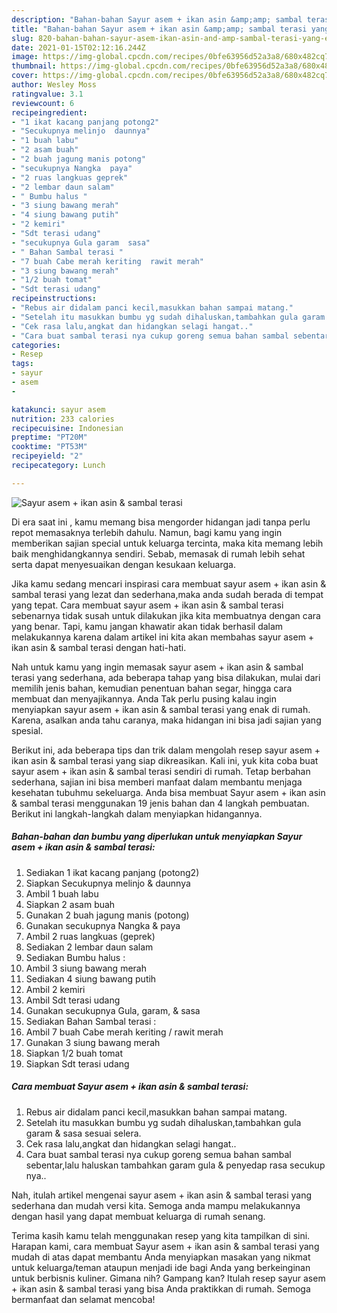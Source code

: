 ```yaml
---
description: "Bahan-bahan Sayur asem + ikan asin &amp;amp; sambal terasi yang enak Untuk Jualan"
title: "Bahan-bahan Sayur asem + ikan asin &amp;amp; sambal terasi yang enak Untuk Jualan"
slug: 820-bahan-bahan-sayur-asem-ikan-asin-and-amp-sambal-terasi-yang-enak-untuk-jualan
date: 2021-01-15T02:12:16.244Z
image: https://img-global.cpcdn.com/recipes/0bfe63956d52a3a8/680x482cq70/sayur-asem-ikan-asin-sambal-terasi-foto-resep-utama.jpg
thumbnail: https://img-global.cpcdn.com/recipes/0bfe63956d52a3a8/680x482cq70/sayur-asem-ikan-asin-sambal-terasi-foto-resep-utama.jpg
cover: https://img-global.cpcdn.com/recipes/0bfe63956d52a3a8/680x482cq70/sayur-asem-ikan-asin-sambal-terasi-foto-resep-utama.jpg
author: Wesley Moss
ratingvalue: 3.1
reviewcount: 6
recipeingredient:
- "1 ikat kacang panjang potong2"
- "Secukupnya melinjo  daunnya"
- "1 buah labu"
- "2 asam buah"
- "2 buah jagung manis potong"
- "secukupnya Nangka  paya"
- "2 ruas langkuas geprek"
- "2 lembar daun salam"
- " Bumbu halus "
- "3 siung bawang merah"
- "4 siung bawang putih"
- "2 kemiri"
- "Sdt terasi udang"
- "secukupnya Gula garam  sasa"
- " Bahan Sambal terasi "
- "7 buah Cabe merah keriting  rawit merah"
- "3 siung bawang merah"
- "1/2 buah tomat"
- "Sdt terasi udang"
recipeinstructions:
- "Rebus air didalam panci kecil,masukkan bahan sampai matang."
- "Setelah itu masukkan bumbu yg sudah dihaluskan,tambahkan gula garam &amp; sasa sesuai selera."
- "Cek rasa lalu,angkat dan hidangkan selagi hangat.."
- "Cara buat sambal terasi nya cukup goreng semua bahan sambal sebentar,lalu haluskan tambahkan garam gula &amp; penyedap rasa secukup nya.."
categories:
- Resep
tags:
- sayur
- asem
- 

katakunci: sayur asem  
nutrition: 233 calories
recipecuisine: Indonesian
preptime: "PT20M"
cooktime: "PT53M"
recipeyield: "2"
recipecategory: Lunch

---
```



![Sayur asem + ikan asin &amp; sambal terasi](https://img-global.cpcdn.com/recipes/0bfe63956d52a3a8/680x482cq70/sayur-asem-ikan-asin-sambal-terasi-foto-resep-utama.jpg)

Di era  saat ini , kamu memang bisa mengorder hidangan jadi tanpa perlu repot memasaknya terlebih dahulu. Namun, bagi kamu yang ingin memberikan sajian special untuk keluarga tercinta, maka kita memang lebih baik menghidangkannya sendiri. Sebab, memasak di rumah lebih sehat serta dapat menyesuaikan dengan kesukaan keluarga.

Jika kamu sedang mencari inspirasi cara membuat sayur asem + ikan asin &amp; sambal terasi yang lezat dan sederhana,maka anda sudah berada di tempat yang tepat. Cara membuat sayur asem + ikan asin &amp; sambal terasi  sebenarnya tidak susah untuk dilakukan jika kita membuatnya dengan cara yang benar. Tapi, kamu jangan khawatir akan tidak berhasil dalam melakukannya 
karena dalam artikel ini kita akan membahas sayur asem + ikan asin &amp; sambal terasi dengan hati-hati.  



Nah untuk kamu yang ingin memasak sayur asem + ikan asin &amp; sambal terasi yang sederhana, ada beberapa tahap yang bisa dilakukan, mulai dari memilih jenis bahan, kemudian penentuan bahan segar, hingga cara membuat dan menyajikannya. Anda Tak perlu pusing kalau ingin menyiapkan sayur asem + ikan asin &amp; sambal terasi yang enak di rumah. Karena, asalkan anda  tahu caranya, maka hidangan ini bisa jadi sajian yang spesial.

Berikut ini, ada beberapa tips dan trik dalam mengolah resep sayur asem + ikan asin &amp; sambal terasi yang siap dikreasikan. Kali ini, yuk kita coba buat sayur asem + ikan asin &amp; sambal terasi sendiri di rumah. Tetap berbahan sederhana, sajian ini bisa memberi manfaat dalam membantu menjaga kesehatan tubuhmu sekeluarga. Anda bisa membuat Sayur asem + ikan asin &amp; sambal terasi menggunakan 19 jenis bahan dan 4 langkah pembuatan. Berikut ini langkah-langkah dalam menyiapkan hidangannya.

<!--inarticleads1-->

##### Bahan-bahan dan bumbu yang diperlukan untuk menyiapkan Sayur asem + ikan asin &amp; sambal terasi:

1. Sediakan 1 ikat kacang panjang (potong2)
1. Siapkan Secukupnya melinjo &amp; daunnya
1. Ambil 1 buah labu
1. Siapkan 2 asam buah
1. Gunakan 2 buah jagung manis (potong)
1. Gunakan secukupnya Nangka &amp; paya
1. Ambil 2 ruas langkuas (geprek)
1. Sediakan 2 lembar daun salam
1. Sediakan  Bumbu halus :
1. Ambil 3 siung bawang merah
1. Sediakan 4 siung bawang putih
1. Ambil 2 kemiri
1. Ambil Sdt terasi udang
1. Gunakan secukupnya Gula, garam, &amp; sasa
1. Sediakan  Bahan Sambal terasi :
1. Ambil 7 buah Cabe merah keriting / rawit merah
1. Gunakan 3 siung bawang merah
1. Siapkan 1/2 buah tomat
1. Siapkan Sdt terasi udang




<!--inarticleads2-->

##### Cara membuat Sayur asem + ikan asin &amp; sambal terasi:

1. Rebus air didalam panci kecil,masukkan bahan sampai matang.
1. Setelah itu masukkan bumbu yg sudah dihaluskan,tambahkan gula garam &amp; sasa sesuai selera.
1. Cek rasa lalu,angkat dan hidangkan selagi hangat..
1. Cara buat sambal terasi nya cukup goreng semua bahan sambal sebentar,lalu haluskan tambahkan garam gula &amp; penyedap rasa secukup nya..




Nah, itulah artikel mengenai  sayur asem + ikan asin &amp; sambal terasi  yang sederhana dan mudah versi kita. Semoga anda mampu melakukannya dengan hasil yang dapat membuat keluarga di rumah senang. 

Terima kasih kamu telah menggunakan resep yang kita tampilkan di sini. Harapan kami, cara membuat  Sayur asem + ikan asin &amp; sambal terasi yang mudah di atas dapat membantu Anda menyiapkan masakan yang nikmat untuk keluarga/teman ataupun menjadi ide bagi Anda yang berkeinginan untuk berbisnis kuliner. Gimana nih? Gampang kan? Itulah resep sayur asem + ikan asin &amp; sambal terasi yang bisa Anda praktikkan di rumah. Semoga bermanfaat dan selamat mencoba!


